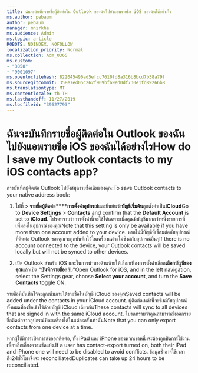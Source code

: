 ```yaml
---
title: ฉันจะบันทึกรายชื่อผู้ติดต่อใน Outlook ของฉันไปยังแอพรายชื่อ iOS ของฉันได้อย่างไร
ms.author: pebaum
author: pebaum
manager: mnirkhe
ms.audience: Admin
ms.topic: article
ROBOTS: NOINDEX, NOFOLLOW
localization_priority: Normal
ms.collection: Adm_O365
ms.custom:
- "3058"
- "9001097"
ms.openlocfilehash: 822045496ad5efcc7610fd8a316b8bcd7b38a79f
ms.sourcegitcommit: 358e7ed05c262f909bfa9ed0df730e1fd89266b8
ms.translationtype: MT
ms.contentlocale: th-TH
ms.lasthandoff: 11/27/2019
ms.locfileid: "39627793"
---
```

# <a name="how-do-i-save-my-outlook-contacts-to-my-ios-contacts-app"></a><span data-ttu-id="661be-102">ฉันจะบันทึกรายชื่อผู้ติดต่อใน Outlook ของฉันไปยังแอพรายชื่อ iOS ของฉันได้อย่างไร</span><span class="sxs-lookup"><span data-stu-id="661be-102">How do I save my Outlook contacts to my iOS contacts app?</span></span>

<span data-ttu-id="661be-103">การบันทึกผู้ติดต่อ Outlook ไปยังสมุดรายชื่อเดิมของคุณ:</span><span class="sxs-lookup"><span data-stu-id="661be-103">To save Outlook contacts to your native address book:</span></span>
 
1. <span data-ttu-id="661be-104">ไปที่ > **รายชื่อผู้ติดต่อ\*\*\*\*การตั้งค่าอุปกรณ์**และยืนยันว่า**บัญชีเริ่มต้น**ถูกตั้งค่าเป็น**iCloud**</span><span class="sxs-lookup"><span data-stu-id="661be-104">Go to **Device Settings** > **Contacts** and confirm that the **Default Account** is set to **iCloud**.</span></span> <span data-ttu-id="661be-105">โปรดทราบว่าการตั้งค่านี้จะใช้ได้เฉพาะเมื่อคุณมีบัญชีมากกว่าหนึ่งรายการที่เพิ่มลงในอุปกรณ์ของคุณ</span><span class="sxs-lookup"><span data-stu-id="661be-105">Note that this setting is only be available if you have more than one account added to your device.</span></span> <span data-ttu-id="661be-106">หากไม่มีบัญชีที่เชื่อมต่อกับอุปกรณ์ที่ติดต่อ Outlook ของคุณจะถูกบันทึกไว้ในเครื่องแต่จะไม่ซิงค์กับอุปกรณ์อื่นๆ</span><span class="sxs-lookup"><span data-stu-id="661be-106">If there is no account connected to the device, your Outlook contacts will be saved locally but will not be synced to other devices.</span></span>
 
2. <span data-ttu-id="661be-107">เปิด Outlook สำหรับ iOS และในการนำทางด้านซ้ายให้เลือกเฟืองการตั้งค่าเลือก**เลือกบัญชีของคุณ**แล้วเปิด "**บันทึกรายชื่อ**สลับ"</span><span class="sxs-lookup"><span data-stu-id="661be-107">Open Outlook for iOS, and in the left navigation, select the Settings gear, choose **Select your account**, and turn the **Save Contacts** toggle ON.</span></span>
 
<span data-ttu-id="661be-108">รายชื่อที่บันทึกไว้จะถูกเพิ่มภายใต้รายชื่อในบัญชี iCloud ของคุณ</span><span class="sxs-lookup"><span data-stu-id="661be-108">Saved contacts will be added under the contacts in your iCloud account.</span></span> <span data-ttu-id="661be-109">ผู้ติดต่อเหล่านี้จะซิงค์กับอุปกรณ์ทั้งหมดที่ลงชื่อเข้าใช้ด้วยบัญชี iCloud เดียวกัน</span><span class="sxs-lookup"><span data-stu-id="661be-109">These contacts will sync to all devices that are signed in with the same iCloud account.</span></span> <span data-ttu-id="661be-110">โปรดทราบว่าคุณสามารถส่งออกรายชื่อติดต่อจากอุปกรณ์ทีละเครื่องได้ในแต่ละครั้งเท่านั้น</span><span class="sxs-lookup"><span data-stu-id="661be-110">Note that you can only export contacts from one device at a time.</span></span>
 
<span data-ttu-id="661be-111">หากผู้ใช้มีการเปิดการส่งออกติดต่อ, ทั้ง iPad และ iPhone ของพวกเขาหนึ่งจะต้องถูกปิดการใช้งานเพื่อหลีกเลี่ยงความขัดแย้ง.</span><span class="sxs-lookup"><span data-stu-id="661be-111">If a user has contact-export turned on, both their iPad and iPhone one will need to be disabled to avoid conflicts.</span></span> <span data-ttu-id="661be-112">ข้อมูลซ้ำอาจใช้เวลาถึง24ชั่วโมงจึงจะ reconciliated</span><span class="sxs-lookup"><span data-stu-id="661be-112">Duplicates can take up 24 hours to be reconciliated.</span></span>